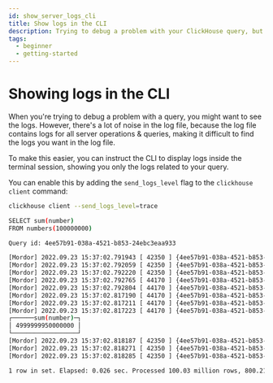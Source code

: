 ```yaml
---
id: show_server_logs_cli
title: Show logs in the CLI
description: Trying to debug a problem with your ClickHouse query, but having trouble filtering through the log file? Here's how to show logs in the CLI to reduce noise when debugging ClickHouse.
tags:
  - beginner
  - getting-started
---
```


# Showing logs in the CLI

When you're trying to debug a problem with a query, you might want to see the logs. However, there's a lot of noise in the log file, because the log file contains logs for all server operations & queries, making it difficult to find the logs you want in the log file.

To make this easier, you can instruct the CLI to display logs inside the terminal session, showing you only the logs related to your query.

You can enable this by adding the `send_logs_level` flag to the `clickhouse client` command:

```bash
clickhouse client --send_logs_level=trace

SELECT sum(number)
FROM numbers(100000000)

Query id: 4ee57b91-038a-4521-b853-24ebc3eaa933

[Mordor] 2022.09.23 15:37:02.791943 [ 42350 ] {4ee57b91-038a-4521-b853-24ebc3eaa933} <Debug> executeQuery: (from [::ffff:127.0.0.1]:55028) Select sum(number) from numbers(100000000); (stage: Complete)
[Mordor] 2022.09.23 15:37:02.792059 [ 42350 ] {4ee57b91-038a-4521-b853-24ebc3eaa933} <Trace> ContextAccess (default): Access granted: CREATE TEMPORARY TABLE ON *.*
[Mordor] 2022.09.23 15:37:02.792220 [ 42350 ] {4ee57b91-038a-4521-b853-24ebc3eaa933} <Trace> InterpreterSelectQuery: FetchColumns -> Complete
[Mordor] 2022.09.23 15:37:02.792765 [ 44170 ] {4ee57b91-038a-4521-b853-24ebc3eaa933} <Trace> AggregatingTransform: Aggregating
[Mordor] 2022.09.23 15:37:02.792804 [ 44170 ] {4ee57b91-038a-4521-b853-24ebc3eaa933} <Trace> Aggregator: Aggregation method: without_key
[Mordor] 2022.09.23 15:37:02.817190 [ 44170 ] {4ee57b91-038a-4521-b853-24ebc3eaa933} <Debug> AggregatingTransform: Aggregated. 100000000 to 1 rows (from 762.94 MiB) in 0.024879349 sec. (4019397774.435 rows/sec., 29.95 GiB/sec.)
[Mordor] 2022.09.23 15:37:02.817211 [ 44170 ] {4ee57b91-038a-4521-b853-24ebc3eaa933} <Trace> Aggregator: Merging aggregated data
[Mordor] 2022.09.23 15:37:02.817223 [ 44170 ] {4ee57b91-038a-4521-b853-24ebc3eaa933} <Trace> Aggregator: Statistics updated for key=8161375369231379905: new sum_of_sizes=1, median_size=1
┌──────sum(number)─┐
│ 4999999950000000 │
└──────────────────┘
[Mordor] 2022.09.23 15:37:02.818187 [ 42350 ] {4ee57b91-038a-4521-b853-24ebc3eaa933} <Information> executeQuery: Read 100026135 rows, 763.14 MiB in 0.026198061 sec., 3818073978 rows/sec., 28.45 GiB/sec.
[Mordor] 2022.09.23 15:37:02.818271 [ 42350 ] {4ee57b91-038a-4521-b853-24ebc3eaa933} <Debug> MemoryTracker: Peak memory usage (for query): 222.57 KiB.
[Mordor] 2022.09.23 15:37:02.818285 [ 42350 ] {4ee57b91-038a-4521-b853-24ebc3eaa933} <Debug> TCPHandler: Processed in 0.02661034 sec.

1 row in set. Elapsed: 0.026 sec. Processed 100.03 million rows, 800.21 MB (3.78 billion rows/s., 30.21 GB/s.)
```